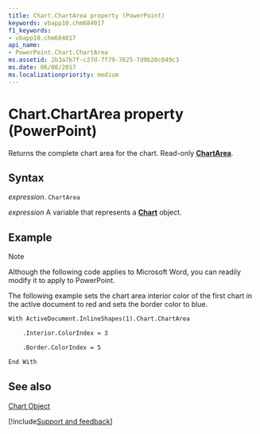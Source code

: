 ```yaml
---
title: Chart.ChartArea property (PowerPoint)
keywords: vbapp10.chm684017
f1_keywords:
- vbapp10.chm684017
api_name:
- PowerPoint.Chart.ChartArea
ms.assetid: 2b3a7b7f-c27d-7f79-7625-7d9b20c049c3
ms.date: 06/08/2017
ms.localizationpriority: medium
---
```



# Chart.ChartArea property (PowerPoint)

Returns the complete chart area for the chart. Read-only **[ChartArea](PowerPoint.ChartArea.md)**.


## Syntax

_expression_. `ChartArea`

_expression_ A variable that represents a **[Chart](PowerPoint.Chart.md)** object.


## Example




> [!NOTE] 
> Although the following code applies to Microsoft Word, you can readily modify it to apply to PowerPoint.

The following example sets the chart area interior color of the first chart in the active document to red and sets the border color to blue.




```vb
With ActiveDocument.InlineShapes(1).Chart.ChartArea

    .Interior.ColorIndex = 3

    .Border.ColorIndex = 5

End With
```


## See also


[Chart Object](PowerPoint.Chart.md)

[!include[Support and feedback](~/includes/feedback-boilerplate.md)]